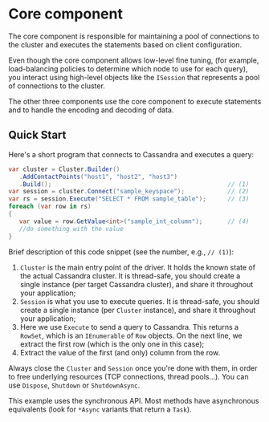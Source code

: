 # Core component

The core component is responsible for maintaining a pool of connections to the cluster and executes the statements based on client configuration.

Even though the core component allows low-level fine tuning, (for example, load-balancing policies to determine which node to use for each query), you interact using high-level objects like the `ISession` that represents a pool of connections to the cluster.

The other three components use the core component to execute statements and to handle the encoding and decoding of data.

## Quick Start

Here's a short program that connects to Cassandra and executes a query:

```csharp
var cluster = Cluster.Builder()
   .AddContactPoints("host1", "host2", "host3")
   .Build();                                                 // (1)
var session = cluster.Connect("sample_keyspace");            // (2)
var rs = session.Execute("SELECT * FROM sample_table");      // (3)
foreach (var row in rs)
{
   var value = row.GetValue<int>("sample_int_column");       // (4)
   //do something with the value
}
```

Brief description of this code snippet (see the number, e.g., `// (1)`):

1. `Cluster` is the main entry point of the driver. It holds the known state of the actual Cassandra cluster. It is thread-safe, you should create a single instance (per target Cassandra cluster), and share it throughout your application;
2. `Session` is what you use to execute queries. It is thread-safe, you should create a single instance (per `Cluster` instance), and share it throughout your application;
3. Here we use `Execute` to send a query to Cassandra. This returns a `RowSet`, which is an `IEnumerable` of `Row` objects. On the next line, we extract the first row (which is the only one in this case);
4. Extract the value of the first (and only) column from the row.

Always close the `Cluster` and `Session` once you're done with them, in order to free underlying resources (TCP connections, thread pools...). You can use `Dispose`, `Shutdown` or `ShutdownAsync`.

This example uses the synchronous API. Most methods have asynchronous equivalents (look for `*Async` variants that return a `Task`).

